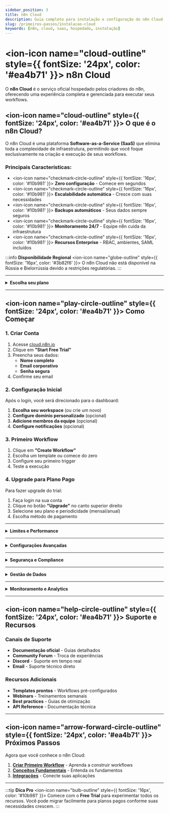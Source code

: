 ```yaml
---
sidebar_position: 3
title: n8n Cloud
description: Guia completo para instalação e configuração do n8n Cloud
slug: /primeiros-passos/instalacao-cloud
keywords: [n8n, cloud, saas, hospedado, instalação]
---
```


# <ion-icon name="cloud-outline" style={{ fontSize: '24px', color: '#ea4b71' }}></ion-icon> n8n Cloud

O **n8n Cloud** é o serviço oficial hospedado pelos criadores do n8n, oferecendo uma experiência completa e gerenciada para executar seus workflows.

## <ion-icon name="cloud-outline" style={{ fontSize: '24px', color: '#ea4b71' }}></ion-icon> O que é o n8n Cloud?

O n8n Cloud é uma plataforma **Software-as-a-Service (SaaS)** que elimina toda a complexidade de infraestrutura, permitindo que você foque exclusivamente na criação e execução de seus workflows.

### **Principais Características:**

- <ion-icon name="checkmark-circle-outline" style={{ fontSize: '16px', color: '#10b981' }}></ion-icon> **Zero configuração** - Comece em segundos
- <ion-icon name="checkmark-circle-outline" style={{ fontSize: '16px', color: '#10b981' }}></ion-icon> **Escalabilidade automática** - Cresce com suas necessidades
- <ion-icon name="checkmark-circle-outline" style={{ fontSize: '16px', color: '#10b981' }}></ion-icon> **Backups automáticos** - Seus dados sempre seguros
- <ion-icon name="checkmark-circle-outline" style={{ fontSize: '16px', color: '#10b981' }}></ion-icon> **Monitoramento 24/7** - Equipe n8n cuida da infraestrutura
- <ion-icon name="checkmark-circle-outline" style={{ fontSize: '16px', color: '#10b981' }}></ion-icon> **Recursos Enterprise** - RBAC, ambientes, SAML incluídos

:::info **Disponibilidade Regional**
<ion-icon name="globe-outline" style={{ fontSize: '16px', color: '#3b82f6' }}></ion-icon> O n8n Cloud não está disponível na Rússia e Bielorrússia devido a restrições regulatórias.
:::

---

<details>
<summary><ion-icon name="chevron-forward-outline" style={{ fontSize: '18px', color: '#6b7280' }}></ion-icon> <strong style={{ fontSize: '18px' }}>Escolha seu plano</strong> <ion-icon name="chevron-down-outline" style={{ fontSize: '16px', color: '#6b7280' }}></ion-icon></summary>

## <ion-icon name="chevron-forward-outline" style={{ fontSize: '24px', color: '#ea4b71' }}></ion-icon> Planos e Preços

### **Free Trial (14 dias)**

- **Duração**: 14 dias com recursos do Pro plan
- **Execuções**: 1.000 execuções
- **Workflows ativos**: 5 workflows
- **Usuários**: Até 5 usuários
- **Recursos**: Todos os recursos Pro incluídos
- **Memória**: 320MiB RAM, 10 millicore CPU
- **Concorrência**: 5 execuções simultâneas

:::warning **Expiração do Trial**
<ion-icon name="time-outline" style={{ fontSize: '16px', color: '#f59e0b' }}></ion-icon> Se você não fizer upgrade até o final do trial, sua workspace será automaticamente excluída. Você tem 90 dias para [baixar seus workflows](./instalacao-self-hosted) após a expiração.
:::

### **Starter Plan**

- **Preço**: $20/mês por usuário
- **Execuções**: 10.000 execuções/mês
- **Workflows ativos**: 15 workflows
- **Usuários**: Ilimitados
- **Memória**: 320MiB RAM, 10 millicore CPU
- **Concorrência**: 5 execuções simultâneas
- **Suporte**: Email

### **Professional Plan**

#### **Pro-1 (10k execuções)**
- **Preço**: $50/mês por usuário
- **Execuções**: 10.000 execuções/mês
- **Workflows ativos**: 15 workflows
- **Memória**: 640MiB RAM, 20 millicore CPU
- **Concorrência**: 20 execuções simultâneas

#### **Pro-2 (50k execuções)**
- **Preço**: $50/mês por usuário
- **Execuções**: 50.000 execuções/mês
- **Workflows ativos**: 50 workflows
- **Memória**: 1280MiB RAM, 80 millicore CPU
- **Concorrência**: 50 execuções simultâneas

**Recursos adicionais:**
- **Suporte**: Email + Chat
- **Ambientes**: Desenvolvimento e produção
- **RBAC avançado**: Controle granular de permissões

### **Enterprise Plan**

- **Preço**: Sob consulta
- **Execuções**: Ilimitadas
- **Workflows ativos**: Ilimitados
- **Memória**: 4096MiB RAM, 80 millicore CPU
- **Concorrência**: 200 execuções simultâneas
- **Recursos**: SAML, SSO, SLA garantido, Log streaming
- **Suporte**: Dedicado

</details>

---

## <ion-icon name="play-circle-outline" style={{ fontSize: '24px', color: '#ea4b71' }}></ion-icon> Como Começar

### **1. Criar Conta**

1. Acesse [cloud.n8n.io](https://cloud.n8n.io)
2. Clique em **"Start Free Trial"**
3. Preencha seus dados:
   - **Nome completo**
   - **Email corporativo**
   - **Senha segura**
4. Confirme seu email

### **2. Configuração Inicial**

Após o login, você será direcionado para o dashboard:

1. **Escolha seu workspace** (ou crie um novo)
2. **Configure domínio personalizado** (opcional)
3. **Adicione membros da equipe** (opcional)
4. **Configure notificações** (opcional)

### **3. Primeiro Workflow**

1. Clique em **"Create Workflow"**
2. Escolha um template ou comece do zero
3. Configure seu primeiro trigger
4. Teste a execução

### **4. Upgrade para Plano Pago**

Para fazer upgrade do trial:

1. Faça login na sua conta
2. Clique no botão **"Upgrade"** no canto superior direito
3. Selecione seu plano e periodicidade (mensal/anual)
4. Escolha método de pagamento

---

<details>
<summary><ion-icon name="analytics-outline" style={{ fontSize: '18px', color: '#6b7280' }}></ion-icon> <strong style={{ fontSize: '18px' }}>Limites e Performance</strong> <ion-icon name="chevron-down-outline" style={{ fontSize: '16px', color: '#6b7280' }}></ion-icon></summary>

:::warning **Por que isso é importante?**
<ion-icon name="alert-triangle-outline" style={{ fontSize: '16px', color: '#f59e0b' }}></ion-icon> Cada plano do n8n Cloud tem limites específicos de recursos. Entender esses limites ajuda a escolher o plano certo e evitar problemas de performance. Workflows complexos podem exceder esses limites e causar falhas ou lentidão.
:::

### **Limites de Memória e CPU**

| Plano | RAM | CPU | Concorrência | Execuções Salvas | Retenção |
|-------|-----|-----|--------------|------------------|----------|
| **Trial/Starter** | 320MiB | 10 millicore | 5 | 2.500 | 7 dias |
| **Pro-1** | 640MiB | 20 millicore | 20 | 25.000 | 30 dias |
| **Pro-2** | 1280MiB | 80 millicore | 50 | 25.000 | 30 dias |
| **Enterprise** | 4096MiB | 80 millicore | 200 | 50.000 | Ilimitada |

:::info **O que cada coluna significa:**
<ion-icon name="information-circle-outline" style={{ fontSize: '16px', color: '#3b82f6' }}></ion-icon> 
- **RAM**: Memória disponível para processar dados. Workflows com muitos dados precisam de mais RAM.
- **CPU**: Capacidade de processamento. Workflows complexos com muitas operações precisam de mais CPU.
- **Concorrência**: Quantos workflows podem rodar ao mesmo tempo. Importante para aplicações com muito tráfego.
- **Execuções Salvas**: Quantas execuções são armazenadas para análise. Mais execuções = mais histórico.
- **Retenção**: Por quanto tempo os dados ficam armazenados. Ilimitada significa que nunca são excluídos automaticamente.
:::

### **Controle de Concorrência**

O n8n Cloud limita execuções simultâneas para garantir performance estável:

- **Aplicado apenas a execuções de produção**: Webhooks (quando aplicações externas chamam seus workflows) e triggers automáticos (como agendamentos) contam no limite.
- **Execuções manuais e de teste não contam**: Quando você testa workflows manualmente, não afeta o limite de concorrência.
- **Execuções excedentes ficam em fila (FIFO)**: Se você receber mais chamadas do que o limite permite, elas esperam em ordem de chegada.
- **Não é possível retry de execuções em fila**: Execuções que ficam muito tempo na fila podem falhar por timeout.

:::tip **Otimização de Performance**
<ion-icon name="speedometer-outline" style={{ fontSize: '16px', color: '#10b981' }}></ion-icon> Para workflows com alto consumo de memória, considere:
- Processar dados em lotes menores
- Evitar salvar execuções bem-sucedidas desnecessárias
- Usar nodes de transformação eficientes
:::

</details>

---

<details>
<summary><ion-icon name="settings-outline" style={{ fontSize: '18px', color: '#6b7280' }}></ion-icon> <strong style={{ fontSize: '18px' }}>Configurações Avançadas</strong> <ion-icon name="chevron-down-outline" style={{ fontSize: '16px', color: '#6b7280' }}></ion-icon></summary>

## <ion-icon name="key-outline" style={{ fontSize: '24px', color: '#ea4b71' }}></ion-icon> Passo a Passo

---

### **<ion-icon name="settings-outline" style={{ fontSize: '20px', color: '#ea4b71' }}></ion-icon> Admin Dashboard**

O Admin Dashboard permite gerenciar sua instância Cloud com controle total sobre configurações e funcionalidades.

#### **Acessar o Dashboard**

1. Faça login em [n8n Cloud](https://app.n8n.cloud/magic-link)
2. Selecione **Admin Dashboard**

#### **Configurações Disponíveis**

- <ion-icon name="checkmark-circle-outline" style={{ fontSize: '16px', color: '#10b981' }}></ion-icon> **Atualizar versão do n8n**
- <ion-icon name="checkmark-circle-outline" style={{ fontSize: '16px', color: '#10b981' }}></ion-icon> **Configurar fuso horário**
- <ion-icon name="checkmark-circle-outline" style={{ fontSize: '16px', color: '#10b981' }}></ion-icon> **Gerenciar execuções**
- <ion-icon name="checkmark-circle-outline" style={{ fontSize: '16px', color: '#10b981' }}></ion-icon> **Configurar ambientes**

---

### **<ion-icon name="refresh-outline" style={{ fontSize: '20px', color: '#ea4b71' }}></ion-icon> Atualização de Versão**

#### **Atualização Manual**

1. No Admin Dashboard, selecione **Manage**
2. Use o dropdown **n8n version**:
   - **Latest Stable**: Recomendado para a maioria dos usuários
   - **Latest Beta**: Versão mais recente (pode ser instável)
3. Clique em **Save Changes**
4. Confirme na modal de confirmação

#### **Atualização Automática**

- <ion-icon name="checkmark-circle-outline" style={{ fontSize: '16px', color: '#10b981' }}></ion-icon> n8n atualiza automaticamente instâncias desatualizadas
- <ion-icon name="time-outline" style={{ fontSize: '16px', color: '#f59e0b' }}></ion-icon> Após 120 dias sem atualização, você recebe um aviso por email
- <ion-icon name="warning-outline" style={{ fontSize: '16px', color: '#f59e0b' }}></ion-icon> Após mais 30 dias, a atualização é automática

:::warning **Permissões**
<ion-icon name="shield-checkmark-outline" style={{ fontSize: '16px', color: '#f59e0b' }}></ion-icon> Apenas proprietários da instância podem atualizar versões. Entre em contato com o proprietário se não tiver permissão.
:::

---

### **<ion-icon name="time-outline" style={{ fontSize: '20px', color: '#ea4b71' }}></ion-icon> Configuração de Fuso Horário**

Configure o fuso horário da sua instância:

1. No Admin Dashboard, selecione **Manage**
2. Altere o dropdown **Timezone** para o fuso desejado
3. Isso afeta o **Schedule Trigger** e **Date & Time node**

:::tip **Impacto nos Workflows**
<ion-icon name="bulb-outline" style={{ fontSize: '16px', color: '#10b981' }}></ion-icon> A configuração de fuso horário afeta todos os workflows que usam agendamento ou manipulação de datas.
:::

---

### **<ion-icon name="globe-outline" style={{ fontSize: '20px', color: '#ea4b71' }}></ion-icon> Domínio Personalizado**

Configure um domínio próprio para sua instância:

1. Vá em **Settings > Workspace**
2. Clique em **"Custom Domain"**
3. Adicione seu domínio
4. Configure DNS conforme instruções
5. Aguarde a verificação (pode levar até 24h)

:::info **Configuração DNS**
<ion-icon name="information-circle-outline" style={{ fontSize: '16px', color: '#3b82f6' }}></ion-icon> Você precisará configurar registros CNAME no seu provedor de DNS para apontar para o domínio do n8n Cloud.
:::

---

### **<ion-icon name="shield-checkmark-outline" style={{ fontSize: '20px', color: '#ea4b71' }}></ion-icon> Integração com SSO**

Para planos Professional e Enterprise:

1. **Settings > Authentication**
2. Configure **SAML** ou **OAuth**
3. Adicione provedores de identidade
4. Configure mapeamento de usuários

:::tip **Segurança Empresarial**
<ion-icon name="lock-closed-outline" style={{ fontSize: '16px', color: '#10b981' }}></ion-icon> O SSO permite integração com sistemas de autenticação corporativos como Active Directory, Google Workspace ou Azure AD.
:::

---

### **<ion-icon name="git-branch-outline" style={{ fontSize: '20px', color: '#ea4b71' }}></ion-icon> Ambientes e Controle de Versão**

#### **O que são Ambientes?**

Ambientes permitem separar desenvolvimento e produção usando Git:

- <ion-icon name="code-outline" style={{ fontSize: '16px', color: '#10b981' }}></ion-icon> **Desenvolvimento**: Para testes e desenvolvimento
- <ion-icon name="rocket-outline" style={{ fontSize: '16px', color: '#10b981' }}></ion-icon> **Produção**: Para workflows em uso real
- <ion-icon name="git-network-outline" style={{ fontSize: '16px', color: '#10b981' }}></ion-icon> **Controle de versão**: Git-based para rastrear mudanças

#### **Configurar Ambientes**

1. **Settings > Environments**
2. Clique em **"Connect"** para conectar ao Git
3. Configure a branch desejada
4. Para produção: marque **"Protected instance"**

#### **Padrões de Configuração**

<details>
<summary><ion-icon name="chevron-forward-outline" style={{ fontSize: '16px', color: '#6b7280' }}></ion-icon> <strong>Múltiplas instâncias, múltiplas branches</strong> <ion-icon name="chevron-down-outline" style={{ fontSize: '14px', color: '#6b7280' }}></ion-icon></summary>

- Cada ambiente tem sua própria branch
- Desenvolvimento → branch `development`
- Produção → branch `production`

**Vantagens:**
- Isolamento completo entre ambientes
- Controle granular de mudanças
- Workflow de Git mais robusto

</details>

<details>
<summary><ion-icon name="chevron-forward-outline" style={{ fontSize: '16px', color: '#6b7280' }}></ion-icon> <strong>Múltiplas instâncias, uma branch</strong> <ion-icon name="chevron-down-outline" style={{ fontSize: '14px', color: '#6b7280' }}></ion-icon></summary>

- <ion-icon name="checkmark-circle-outline" style={{ fontSize: '16px', color: '#10b981' }}></ion-icon> Todas as instâncias usam a mesma branch
- <ion-icon name="checkmark-circle-outline" style={{ fontSize: '16px', color: '#10b981' }}></ion-icon> Mais simples de gerenciar
- <ion-icon name="warning-outline" style={{ fontSize: '16px', color: '#f59e0b' }}></ion-icon> Menos isolamento entre ambientes

**Vantagens:**
- Configuração mais simples
- Menos complexidade de Git
- Ideal para equipes pequenas

</details>

#### **Workflow com Ambientes**

1. **Desenvolvimento**: Crie e teste workflows
2. **Push**: Envie mudanças para o Git
3. **Pull Request**: (Multi-branch) Crie PR para produção
4. **Produção**: Faça pull das mudanças

---

### **<ion-icon name="chatbubble-ellipses-outline" style={{ fontSize: '20px', color: '#ea4b71' }}></ion-icon> AI Assistant**

O n8n AI Assistant ajuda a construir e otimizar workflows com inteligência artificial.

#### **Capacidades Atuais**

- **Debug helper**: Identificar e resolver problemas
- **Respostas sobre n8n**: Perguntas sobre funcionalidades
- **Suporte a código**: SQL, JSON, expressões
- **Configuração de credenciais**: Dicas de segurança

#### **Dicas para Melhor Uso**

1. **Faça perguntas específicas**: "Como configurar credenciais do Google Sheets?"
2. **Mantenha conversa**: O assistente pode colaborar passo a passo
3. **Itere nas sugestões**: Refine baseado no feedback
4. **Use contexto**: Explique o que você está tentando fazer

#### **Exemplos de Perguntas**

- <ion-icon name="bug-outline" style={{ fontSize: '16px', color: '#6b7280' }}></ion-icon> "Debug este erro que estou vendo"
- <ion-icon name="document-text-outline" style={{ fontSize: '16px', color: '#6b7280' }}></ion-icon> "Explique o que este workflow faz"
- <ion-icon name="construct-outline" style={{ fontSize: '16px', color: '#6b7280' }}></ion-icon> "Como posso construir X no n8n?"
- <ion-icon name="code-slash-outline" style={{ fontSize: '16px', color: '#6b7280' }}></ion-icon> "Preciso de ajuda para escrever código: [explique seu código]"

:::info **Privacidade**
<ion-icon name="eye-outline" style={{ fontSize: '16px', color: '#3b82f6' }}></ion-icon> O AI Assistant tem acesso aos elementos da tela, mas não aos dados de entrada/saída (como informações de clientes).
:::

---

### **<ion-icon name="download-outline" style={{ fontSize: '20px', color: '#ea4b71' }}></ion-icon> Download de Workflows**

Para fazer backup ou migração:

1. No Admin Dashboard, selecione **Manage**
2. Clique em **"Download Workflows"**
3. Os workflows são exportados como JSON
4. Você tem 90 dias para baixar após expiração do trial

:::tip **Backup Regular**
<ion-icon name="cloud-upload-outline" style={{ fontSize: '16px', color: '#10b981' }}></ion-icon> Faça download regular dos seus workflows para manter backups locais e facilitar migrações futuras.
:::

</details>

---

<details>
<summary><ion-icon name="shield-checkmark-outline" style={{ fontSize: '18px', color: '#6b7280' }}></ion-icon> <strong style={{ fontSize: '18px' }}>Segurança e Compliance</strong> <ion-icon name="chevron-down-outline" style={{ fontSize: '16px', color: '#6b7280' }}></ion-icon></summary>

:::warning **Por que isso é importante?**
<ion-icon name="alert-triangle-outline" style={{ fontSize: '16px', color: '#f59e0b' }}></ion-icon> A segurança dos seus dados e workflows é fundamental. O n8n Cloud processa informações sensíveis e conecta múltiplas aplicações. Entender as medidas de segurança garante que seus dados estejam protegidos e que você esteja em conformidade com regulamentações como LGPD.
:::

### **Certificações**

Estas certificações garantem que o n8n Cloud segue os mais altos padrões de segurança:

- **SOC 2 Type II** - Auditoria independente que verifica controles de segurança, disponibilidade, integridade e confidencialidade dos dados. Significa que o n8n foi auditado e aprovado por terceiros.
- **GDPR** - Conformidade com o Regulamento Geral de Proteção de Dados europeu. Garante que seus dados pessoais são tratados com transparência e você tem controle sobre como são usados.
- **ISO 27001** - Padrão internacional para gestão de segurança da informação. Define processos e controles para proteger dados contra ameaças e vulnerabilidades.

### **Recursos de Segurança**

Estas tecnologias protegem seus dados em diferentes cenários:

- **Criptografia em trânsito** - TLS 1.3: Quando seus dados viajam entre seu navegador e o n8n Cloud, eles são criptografados com o protocolo mais seguro disponível. É como enviar uma carta em um envelope à prova de violação.
- **Criptografia em repouso** - AES-256: Seus dados armazenados no n8n Cloud são criptografados mesmo quando não estão sendo usados. É como guardar documentos em um cofre ultra-seguro.
- **Backups automáticos** - Diários e redundantes: Seus workflows e configurações são salvos automaticamente em múltiplos locais. Se algo der errado, você pode restaurar tudo rapidamente.
- **Monitoramento 24/7** - Detecção de anomalias: Sistemas inteligentes monitoram constantemente a infraestrutura para detectar e prevenir problemas antes que afetem seus dados.

### **Controles de Acesso**

Estes controles garantem que apenas pessoas autorizadas acessem seus dados:

- **RBAC** - Controle granular de permissões: Você pode definir exatamente o que cada usuário pode fazer. Por exemplo, alguns podem apenas visualizar workflows, outros podem editá-los, e apenas administradores podem excluir dados.
- **2FA** - Autenticação de dois fatores: Além da senha, você precisa de um código adicional (gerado por app ou SMS) para fazer login. É como ter duas chaves para abrir uma porta.
- **Audit logs** - Registro completo de atividades: Tudo que acontece no sistema é registrado - quem acessou, quando, o que fez. É como ter câmeras de segurança em todos os lugares.
- **IP whitelist** - Restrição por endereços IP: Você pode limitar o acesso apenas a computadores de endereços específicos (como apenas do escritório). É como ter uma lista de convidados para uma festa.

### **IPs de Saída**

Quando o n8n Cloud se conecta a outras aplicações (como Google Sheets, Slack, etc.), ele usa estes endereços IP. Você pode precisar dessas informações para configurar firewalls ou whitelists em outras aplicações.

:::info **O que o n8n Cloud faz:**
<ion-icon name="cloud-outline" style={{ fontSize: '16px', color: '#3b82f6' }}></ion-icon> O n8n Cloud gerencia automaticamente estes IPs e garante que suas conexões sejam seguras e confiáveis.
:::

:::warning **O que você precisa fazer:**
<ion-icon name="alert-triangle-outline" style={{ fontSize: '16px', color: '#f59e0b' }}></ion-icon> Se você usa firewalls corporativos ou aplicações que restringem acesso por IP, adicione estes endereços à whitelist. Os IPs podem mudar sem aviso, então use autenticação forte (como API keys) como camada adicional de segurança.
:::

**IPs principais (mais estáveis):**
- 20.79.227.226/32
- 20.113.47.122/32
- 20.218.202.73/32
- 98.67.233.91/32
- 4.182.111.50/32

**Ranges adicionais (podem ser usados):**
- 20.52.126.0/28
- 20.218.238.112/28
- 4.182.64.64/28
- 20.218.174.0/28

:::tip **Quando usar:**
<ion-icon name="bulb-outline" style={{ fontSize: '16px', color: '#10b981' }}></ion-icon> Use estes IPs apenas se sua empresa ou aplicações externas exigirem restrições por endereço IP. Para a maioria dos usuários, as credenciais e API keys são suficientes para segurança.
:::

</details>

---

<details>
<summary><ion-icon name="analytics-outline" style={{ fontSize: '18px', color: '#6b7280' }}></ion-icon> <strong style={{ fontSize: '18px' }}>Gestão de Dados</strong> <ion-icon name="chevron-down-outline" style={{ fontSize: '16px', color: '#6b7280' }}></ion-icon></summary>

:::warning **Por que isso é importante?**
<ion-icon name="alert-triangle-outline" style={{ fontSize: '16px', color: '#f59e0b' }}></ion-icon> O n8n Cloud armazena dados de execução dos seus workflows. Entender como gerenciar esses dados ajuda a otimizar custos, manter performance e evitar problemas de armazenamento. Workflows complexos podem gerar muitos dados rapidamente.

**Monitore o uso de memória e armazenamento. Workflows complexos podem exceder os limites e causar instabilidade.**
:::

### **Limites de Armazenamento**

- **Até 100GB** de armazenamento por instância
- **Limpeza automática** de logs antigos
- **Backup automático** antes da limpeza

### **Controle de Execuções**

Para otimizar uso de memória e armazenamento:

#### **No Admin Panel:**
1. Navegue para **Admin Panel > Manage**
2. Em **Executions to Save**, desmarque execuções desnecessárias

#### **No Workflow:**
1. Clique no menu **Options** (⋮)
2. Selecione **Settings**
3. Mude **Save successful production executions** para **Do not save**

### **Limpeza Automática**

| Plano | Execuções Máximas | Retenção |
|-------|-------------------|----------|
| **Starter** | 2.500 | 7 dias |
| **Pro** | 25.000 | 30 dias |
| **Enterprise** | 50.000 | Ilimitada |

</details>

---

<details>
<summary><ion-icon name="analytics-outline" style={{ fontSize: '18px', color: '#6b7280' }}></ion-icon> <strong style={{ fontSize: '18px' }}>Monitoramento e Analytics</strong> <ion-icon name="chevron-down-outline" style={{ fontSize: '16px', color: '#6b7280' }}></ion-icon></summary>

:::warning **Por que isso é importante?**
<ion-icon name="alert-triangle-outline" style={{ fontSize: '16px', color: '#f59e0b' }}></ion-icon> O monitoramento ajuda você a identificar problemas antes que afetem seus negócios, otimizar performance e entender como seus workflows estão funcionando. É como ter um painel de controle que mostra a saúde do seu sistema em tempo real.
:::

### **Dashboard de Execuções**

Este dashboard centraliza todas as informações sobre como seus workflows estão performando:

- **Taxa de sucesso por workflow**: Mostra quantas execuções foram bem-sucedidas vs. falharam. Ajuda a identificar workflows problemáticos que precisam de atenção.
- **Tempo de execução médio**: Monitora se seus workflows estão ficando mais lentos. Tempos crescentes podem indicar problemas de performance ou mudanças nas APIs externas.
- **Erros mais comuns e soluções**: Lista os erros que aparecem com mais frequência e sugere soluções. É como ter um manual de troubleshooting automático.
- **Uso de recursos e otimizações**: Mostra quanto CPU, memória e armazenamento seus workflows estão consumindo. Ajuda a identificar workflows que podem ser otimizados para reduzir custos.

### **Alertas e Notificações**

O sistema monitora automaticamente e avisa quando algo precisa de atenção:

- **Falhas críticas em tempo real**: Você recebe notificação imediata quando um workflow importante falha, permitindo ação rápida antes que afete seus processos de negócio.
- **Limite de execuções próximo**: Avisa quando você está próximo de atingir o limite de execuções do seu plano, evitando interrupções inesperadas.
- **Performance degradada**: Detecta quando workflows estão ficando mais lentos ou consumindo mais recursos, permitindo otimização proativa.
- **Manutenções programadas**: Informa sobre atualizações e manutenções planejadas, para que você possa se preparar para possíveis interrupções.

</details>

---

## <ion-icon name="help-circle-outline" style={{ fontSize: '24px', color: '#ea4b71' }}></ion-icon> Suporte e Recursos

### **Canais de Suporte**

- **Documentação oficial** - Guias detalhados
- **Community Forum** - Troca de experiências
- **Discord** - Suporte em tempo real
- **Email** - Suporte técnico direto

### **Recursos Adicionais**

- **Templates prontos** - Workflows pré-configurados
- **Webinars** - Treinamentos semanais
- **Best practices** - Guias de otimização
- **API Reference** - Documentação técnica

---

## <ion-icon name="arrow-forward-circle-outline" style={{ fontSize: '24px', color: '#ea4b71' }}></ion-icon> Próximos Passos

Agora que você conhece o n8n Cloud:

1. **[Criar Primeiro Workflow](./primeiro-workflow)** - Aprenda a construir workflows
2. **[Conceitos Fundamentais](./conceitos-fundamentais)** - Entenda os fundamentos
3. **[Integrações](../integracoes/)** - Conecte suas aplicações



---

:::tip **Dica Pro**
<ion-icon name="bulb-outline" style={{ fontSize: '16px', color: '#10b981' }}></ion-icon> Comece com o **Free Trial** para experimentar todos os recursos. Você pode migrar facilmente para planos pagos conforme suas necessidades crescem.
:::


